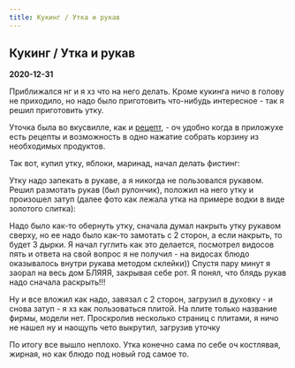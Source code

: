 ```yaml
---
title: Кукинг / Утка и рукав
---
```


## Кукинг / Утка и рукав

**2020-12-31**

Приближался нг и я хз что на него делать. Кроме кукинга ничо в голову не приходило, но надо было приготовить что-нибудь
интересное - так я решил приготовить утку.

Уточка была во вкусвилле, как и <a href="https://vkusvill.ru/recipes/utka-s-yablokami.html">рецепт</a>, - оч удобно
когда в приложухе есть рецепты и возможность в одно нажатие собрать корзину из необходимых продуктов.

Так вот, купил утку, яблоки, маринад, начал делать фистинг:

<img-row :images="['/cool-story/cooking/duck-1.jpg']"></img-row>

Утку надо запекать в рукаве, а я никогда не пользовался рукавом. Решил размотать рукав (был рулончик), положил на него
утку и произошел затуп (далее фото как лежала утка на примере водки в виде золотого слитка):

<img-row :images="['/cool-story/cooking/sleeve-1.jpg']"></img-row>

Надо было как-то обернуть утку, сначала думал накрыть утку рукавом сверху, но ее надо было как-то замотать с 2 сторон, а
если накрыть, то будет 3 дырки. Я начал гуглить как это делается, посмотрел видосов пять и ответа на свой вопрос я не
получил - на видосах блюдо оказывалось внутри рукава методом склейки)) Спустя пару минут я заорал на весь дом БЛЯЯЯ,
закрывая себе рот. Я понял, что блядь рукав надо сначала раскрыть!!!

<img-row :images="['/cool-story/cooking/sleeve-2.jpg']"></img-row>

Ну и все вложил как надо, завязал с 2 сторон, загрузил в духовку - и снова затуп - я хз как пользоваться плитой. На
плите только название фирмы, модели нет. Проскролив несколько страниц с плитами, я ничо не нашел ну и наощупь чето
выкрутил, загрузив уточку

<img-row :images="['/cool-story/cooking/duck-2.jpg']"></img-row>

По итогу все вышло неплохо. Утка конечно сама по себе оч костлявая, жирная, но как блюдо под новый год самое то.
